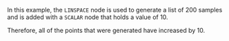 In this example, the `LINSPACE` node is used to generate a list of 200 samples and is added with a `SCALAR` node that holds a value of 10.

Therefore, all of the points that were generated have increased by 10. 
